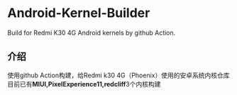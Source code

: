 # Android-Kernel-Builder
Build for Redmi K30 4G Android kernels by github Action.
## 介绍
使用github Action构建，给Redmi k30 4G（Phoenix）使用的安卓系统内核仓库
目前已有**MIUI,PixelExperience11,redcliff**3个内核构建
